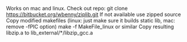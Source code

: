 Works on mac and linux.
Check out repo: git clone https://bitbucket.org/wbenny/ziplib.git
If not available use zipped source
Copy modified makefiles (linux: just make sure it builds static lib, mac: remove -fPIC option)
make -f MakeFile_linux or similar
Copy resulting libzip.a to lib_external/*/libzip_gcc.a
